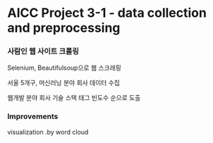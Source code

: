 # AICC Project 3-1 - data collection and preprocessing
### 사람인 웹 사이트 크롤링
Selenium, Beautifulsoup으로 웹 스크래핑


서울 5개구, 머신러닝 분야 회사 데이터 수집


웹개발 분야 회사 기술 스택 태그 빈도수 순으로 도출

### Improvements
visualization .by word cloud
